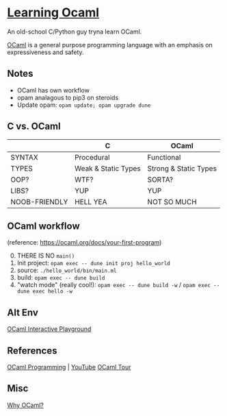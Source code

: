 # [Learning Ocaml](https://ocaml.org/learn)

An old-school C/Python guy tryna learn OCaml.


[OCaml](https://ocaml.org/learn/description.html) is a general purpose
programming language with an emphasis on expressiveness and safety.


## Notes
- OCaml has own workflow 
- opam analagous to pip3 on steroids
- Update opam: `opam update; opam upgrade dune`


## C vs. OCaml

| | C | OCaml |
| --- | --- | --- |
| SYNTAX | Procedural | Functional |
| TYPES | Weak & Static Types | Strong & Static Types |
| OOP? | WTF? | SORTA? |
| LIBS? | YUP | YUP |
| NOOB-FRIENDLY | HELL YEA | NOT SO MUCH |

## OCaml workflow
(reference: https://ocaml.org/docs/your-first-program) 

0. THERE IS NO `main()`
1. Init project: `opam exec -- dune init proj hello_world`
2. source: `./hello_world/bin/main.ml`
3. build: `opam exec -- dune build`
4. "watch mode" (really cool!): `opam exec -- dune build -w` / `opam exec -- dune exec hello -w`


## Alt Env
[OCaml Interactive Playground](https://ocaml.org/play)





## References
[OCaml Programming](https://cs3110.github.io/textbook/cover.html) | [YouTube](https://www.youtube.com/playlist?list=PLre5AT9JnKShBOPeuiD9b-I4XROIJhkIU)
[OCaml Tour](https://ocaml.org/docs/tour-of-ocaml)


## Misc
[Why OCaml?](https://dev.realworldocaml.org/prologue.html#why-ocaml)
